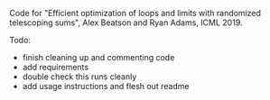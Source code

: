 Code for "Efficient optimization of loops and limits with randomized telescoping sums", Alex Beatson and Ryan Adams, ICML 2019.

Todo: 
- finish cleaning up and commenting code
- add requirements
- double check this runs cleanly
- add usage instructions and flesh out readme
